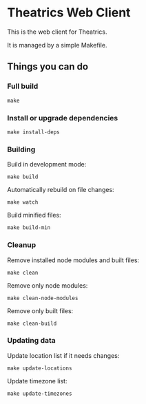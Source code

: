 Theatrics Web Client
====================

This is the web client for Theatrics.

It is managed by a simple Makefile.


Things you can do
-----------------

### Full build

    make


### Install or upgrade dependencies

    make install-deps


### Building

Build in development mode:

    make build

Automatically rebuild on file changes:

    make watch

Build minified files:

    make build-min


### Cleanup

Remove installed node modules and built files:

    make clean

Remove only node modules:

    make clean-node-modules

Remove only built files:

    make clean-build


### Updating data

Update location list if it needs changes:

    make update-locations

Update timezone list:

    make update-timezones
